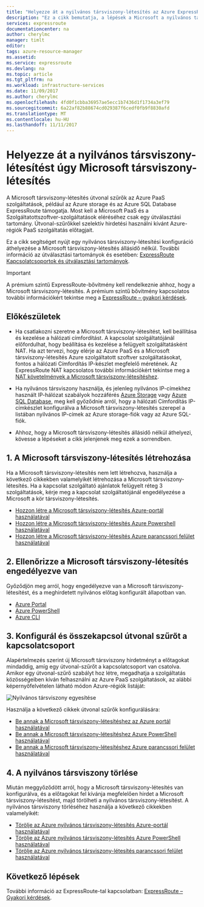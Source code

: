 ```yaml
---
title: "Helyezze át a nyilvános társviszony-létesítés az Azure ExpressRoute a Microsoft társviszony-létesítés |} Microsoft Docs"
description: "Ez a cikk bemutatja, a lépések a Microsoft a nyilvános társviszony az ExpressRoute-társviszony létesítése –."
services: expressroute
documentationcenter: na
author: cherylmc
manager: timlt
editor: 
tags: azure-resource-manager
ms.assetid: 
ms.service: expressroute
ms.devlang: na
ms.topic: article
ms.tgt_pltfrm: na
ms.workload: infrastructure-services
ms.date: 11/09/2017
ms.author: cherylmc
ms.openlocfilehash: 4fd0f1cbba36957ae5ecc1b7436d1f1734a3ef79
ms.sourcegitcommit: 6a22af82b88674cd029387f6cedf0fb9f8830afd
ms.translationtype: MT
ms.contentlocale: hu-HU
ms.lasthandoff: 11/11/2017
---
```

# <a name="move-a-public-peering-to-microsoft-peering"></a>Helyezze át a nyilvános társviszony-létesítést úgy Microsoft társviszony-létesítés

A Microsoft társviszony-létesítés útvonal szűrők az Azure PaaS szolgáltatások, például az Azure storage és az Azure SQL Database ExpressRoute támogatja. Most kell a Microsoft PaaS és a Szolgáltatottszoftver-szolgáltatások eléréséhez csak egy útválasztási tartomány. Útvonal-szűrőkkel szelektív hirdetési használni kívánt Azure-régiók PaaS szolgáltatás előtagjait.

Ez a cikk segítséget nyújt egy nyilvános társviszony-létesítési konfiguráció áthelyezése a Microsoft társviszony-létesítés állásidő nélkül. További információ az útválasztási tartományok és esetében: [ExpressRoute Kapcsolatcsoportok és útválasztási tartományok](expressroute-circuit-peerings.md).

> [!IMPORTANT]
> A prémium szintű ExpressRoute-bővítmény kell rendelkeznie ahhoz, hogy a Microsoft társviszony-létesítés. A prémium szintű bővítmény kapcsolatos további információkért tekintse meg a [ExpressRoute – gyakori kérdések](expressroute-faqs.md#expressroute-premium).

## <a name="before"></a>Előkészületek

* Ha csatlakozni szeretne a Microsoft társviszony-létesítést, kell beállítása és kezelése a hálózati címfordítást. A kapcsolat szolgáltatójánál előfordulhat, hogy beállítása és kezelése a felügyelt szolgáltatásként NAT. Ha azt tervezi, hogy elérje az Azure PaaS és a Microsoft társviszony-létesítés Azure szolgáltatott szoftver szolgáltatásokat, fontos a hálózati Címfordítás IP-készlet megfelelő méretének. Az ExpressRoute NAT kapcsolatos további információkért tekintse meg a [NAT követelmények a Microsoft társviszony-létesítéshez](expressroute-nat.md#nat-requirements-for-microsoft-peering).

* Ha nyilvános társviszony használja, és jelenleg nyilvános IP-címekhez használt IP-hálózat szabályok hozzáférés [Azure Storage](../storage/common/storage-network-security.md) vagy [Azure SQL Database](../sql-database/sql-database-vnet-service-endpoint-rule-overview.md), meg kell győződnie arról, hogy a hálózati Címfordítás IP-címkészlet konfigurálva a Microsoft társviszony-létesítés szerepel a listában nyilvános IP-címek az Azure storage-fiók vagy az Azure SQL-fiók.

* Ahhoz, hogy a Microsoft társviszony-létesítés állásidő nélkül áthelyezi, kövesse a lépéseket a cikk jelenjenek meg ezek a sorrendben.

## <a name="create"></a>1. A Microsoft társviszony-létesítés létrehozása

Ha a Microsoft társviszony-létesítés nem lett létrehozva, használja a következő cikkekben valamelyikét létrehozása a Microsoft társviszony-létesítés. Ha a kapcsolat szolgáltató ajánlatok felügyelt réteg 3 szolgáltatások, kérje meg a kapcsolat szolgáltatójánál engedélyezése a Microsoft a kör társviszony-létesítés.

  * [Hozzon létre a Microsoft társviszony-létesítés Azure-portál használatával](expressroute-howto-routing-portal-resource-manager.md#msft)
  * [Hozzon létre a Microsoft társviszony-létesítés Azure Powershell használatával](expressroute-howto-routing-arm.md#msft)
  * [Hozzon létre a Microsoft társviszony-létesítés Azure parancssori felület használatával](howto-routing-cli.md#msft)

## <a name="validate"></a>2. Ellenőrizze a Microsoft társviszony-létesítés engedélyezve van

Győződjön meg arról, hogy engedélyezve van a Microsoft társviszony-létesítést, és a meghirdetett nyilvános előtag konfigurált állapotban van.

  * [Azure Portal](expressroute-howto-routing-portal-resource-manager.md#getmsft)
  * [Azure PowerShell](expressroute-howto-routing-arm.md#getmsft)
  * [Azure CLI](howto-routing-cli.md#getmsft)

## <a name="routefilter"></a>3. Konfigurál és összekapcsol útvonal szűrőt a kapcsolatcsoport

Alapértelmezés szerint új Microsoft társviszony hirdetményt a előtagokat mindaddig, amíg egy útvonal-szűrőt a kapcsolatcsoport van csatolva. Amikor egy útvonal-szűrő szabályt hoz létre, megadhatja a szolgáltatás közösségeiben kíván felhasználni az Azure PaaS szolgáltatások, az alábbi képernyőfelvételen látható módon Azure-régiók listáját:

![Nyilvános társviszony egyesítése](.\media\how-to-move-peering\public.png)

Használja a következő cikkek útvonal szűrők konfigurálására:

  * [Be annak a Microsoft társviszony-létesítéshez az Azure portál használatával](how-to-routefilter-portal.md)
  * [Be annak a Microsoft társviszony-létesítéshez Azure PowerShell használatával](how-to-routefilter-powershell.md)
  * [Be annak a Microsoft társviszony-létesítéshez Azure parancssori felület használatával](how-to-routefilter-cli.md)

## <a name="delete"></a>4. A nyilvános társviszony törlése

Miután meggyőződött arról, hogy a Microsoft társviszony-létesítés van konfigurálva, és a előtagokat fel kívánja megfelelően hirdet a Microsoft társviszony-létesítést, majd törölheti a nyilvános társviszony-létesítést. A nyilvános társviszony törléséhez használja a következő cikkekben valamelyikét:

  * [Törölje az Azure nyilvános társviszony-létesítés Azure-portál használatával](expressroute-howto-routing-portal-resource-manager.md#deletepublic)
  * [Törölje az Azure nyilvános társviszony-létesítés Azure PowerShell használatával](expressroute-howto-routing-arm.md#deletepublic)
  * [Törölje az Azure nyilvános társviszony-létesítés parancssori felület használatával](howto-routing-cli.md#deletepublic)

## <a name="next-steps"></a>Következő lépések

További információ az ExpressRoute-tal kapcsolatban: [ExpressRoute – Gyakori kérdések](expressroute-faqs.md).